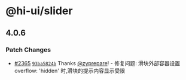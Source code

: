 # @hi-ui/slider

## 4.0.6

### Patch Changes

- [#2365](https://github.com/XiaoMi/hiui/pull/2365) [`93ba5824b`](https://github.com/XiaoMi/hiui/commit/93ba5824b325d305fbbfd228888651806a337e33) Thanks [@zyprepare](https://github.com/zyprepare)! - 修复问题: 滑块外部容器设置 overflow: 'hidden' 时,滑块的提示内容显示受限
